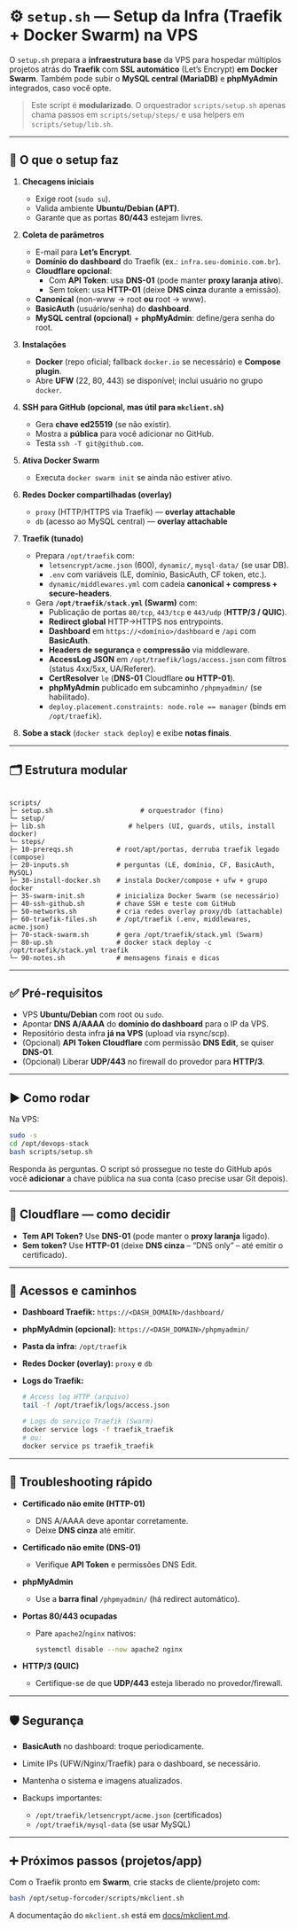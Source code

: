 # ⚙️ `setup.sh` — Setup da Infra (Traefik + Docker Swarm) na VPS

O `setup.sh` prepara a **infraestrutura base** da VPS para hospedar múltiplos projetos atrás do **Traefik** com **SSL automático** (Let’s Encrypt) **em Docker Swarm**.
Também pode subir o **MySQL central (MariaDB)** e **phpMyAdmin** integrados, caso você opte.

> Este script é **modularizado**. O orquestrador `scripts/setup.sh` apenas chama passos em `scripts/setup/steps/` e usa helpers em `scripts/setup/lib.sh`.

---

## 🧭 O que o setup faz

1. **Checagens iniciais**
   * Exige root (`sudo su`).
   * Valida ambiente **Ubuntu/Debian (APT)**.
   * Garante que as portas **80/443** estejam livres.

2. **Coleta de parâmetros**
   * E-mail para **Let’s Encrypt**.
   * **Domínio do dashboard** do Traefik (ex.: `infra.seu-dominio.com.br`).
   * **Cloudflare opcional**:
     * Com **API Token**: usa **DNS-01** (pode manter **proxy laranja ativo**).
     * Sem token: usa **HTTP-01** (deixe **DNS cinza** durante a emissão).
   * **Canonical** (non-www → root **ou** root → www).
   * **BasicAuth** (usuário/senha) do **dashboard**.
   * **MySQL central (opcional)** + **phpMyAdmin**: define/gera senha do root.

3. **Instalações**
   * **Docker** (repo oficial; fallback `docker.io` se necessário) e **Compose plugin**.
   * Abre **UFW** (22, 80, 443) se disponível; inclui usuário no grupo `docker`.

4. **SSH para GitHub (opcional, mas útil para `mkclient.sh`)**
   * Gera **chave ed25519** (se não existir).
   * Mostra a **pública** para você adicionar no GitHub.
   * Testa `ssh -T git@github.com`.

5. **Ativa Docker Swarm**
   * Executa `docker swarm init` se ainda não estiver ativo.

6. **Redes Docker compartilhadas (overlay)**
   * `proxy` (HTTP/HTTPS via Traefik) — **overlay attachable**
   * `db` (acesso ao MySQL central) — **overlay attachable**

7. **Traefik (tunado)**
   * Prepara `/opt/traefik` com:
     * `letsencrypt/acme.json` (600), `dynamic/`, `mysql-data/` (se usar DB).
     * `.env` com variáveis (LE, domínio, BasicAuth, CF token, etc.).
     * `dynamic/middlewares.yml` com cadeia **canonical + compress + secure-headers**.
   * Gera **`/opt/traefik/stack.yml` (Swarm)** com:
     * Publicação de portas `80/tcp`, `443/tcp` e `443/udp` (**HTTP/3 / QUIC**).
     * **Redirect global** HTTP→HTTPS nos entrypoints.
     * **Dashboard** em `https://<domínio>/dashboard` e `/api` com **BasicAuth**.
     * **Headers de segurança** e **compressão** via middleware.
     * **AccessLog JSON** em `/opt/traefik/logs/access.json` com filtros (status 4xx/5xx, UA/Referer).
     * **CertResolver** `le` (**DNS-01** Cloudflare **ou** **HTTP-01**).
     * **phpMyAdmin** publicado em subcaminho `/phpmyadmin/` (se habilitado).
     * `deploy.placement.constraints: node.role == manager` (binds em `/opt/traefik`).

8. **Sobe a stack** (`docker stack deploy`) e exibe **notas finais**.

---

## 🗂️ Estrutura modular

```

scripts/
├─ setup.sh                      # orquestrador (fino)
└─ setup/
├─ lib.sh                     # helpers (UI, guards, utils, install docker)
└─ steps/
├─ 10-prereqs.sh           # root/apt/portas, derruba traefik legado (compose)
├─ 20-inputs.sh            # perguntas (LE, domínio, CF, BasicAuth, MySQL)
├─ 30-install-docker.sh    # instala Docker/compose + ufw + grupo docker
├─ 35-swarm-init.sh        # inicializa Docker Swarm (se necessário)
├─ 40-ssh-github.sh        # chave SSH e teste com GitHub
├─ 50-networks.sh          # cria redes overlay proxy/db (attachable)
├─ 60-traefik-files.sh     # /opt/traefik (.env, middlewares, acme.json)
├─ 70-stack-swarm.sh       # gera /opt/traefik/stack.yml (Swarm)
├─ 80-up.sh                # docker stack deploy -c /opt/traefik/stack.yml traefik
└─ 90-notes.sh             # mensagens finais e dicas

````

---

## ✅ Pré-requisitos

* VPS **Ubuntu/Debian** com root ou `sudo`.
* Apontar **DNS A/AAAA** do **domínio do dashboard** para o IP da VPS.
* Repositório desta infra **já na VPS** (upload via rsync/scp).
* (Opcional) **API Token Cloudflare** com permissão **DNS Edit**, se quiser **DNS-01**.
* (Opcional) Liberar **UDP/443** no firewall do provedor para **HTTP/3**.

---

## ▶️ Como rodar

Na VPS:

```bash
sudo -s
cd /opt/devops-stack
bash scripts/setup.sh
````

Responda às perguntas. O script só prossegue no teste do GitHub após você **adicionar** a chave pública na sua conta (caso precise usar Git depois).

---

## 🔐 Cloudflare — como decidir

* **Tem API Token?** Use **DNS-01** (pode manter o **proxy laranja** ligado).
* **Sem token?** Use **HTTP-01** (deixe **DNS cinza** – “DNS only” – até emitir o certificado).

---

## 🔎 Acessos e caminhos

* **Dashboard Traefik:** `https://<DASH_DOMAIN>/dashboard/`
* **phpMyAdmin (opcional):** `https://<DASH_DOMAIN>/phpmyadmin/`
* **Pasta da infra:** `/opt/traefik`
* **Redes Docker (overlay):** `proxy` e `db`
* **Logs do Traefik:**

  ```bash
  # Access log HTTP (arquivo)
  tail -f /opt/traefik/logs/access.json

  # Logs do serviço Traefik (Swarm)
  docker service logs -f traefik_traefik
  # ou:
  docker service ps traefik_traefik
  ```

---

## 🧰 Troubleshooting rápido

* **Certificado não emite (HTTP-01)**

  * DNS A/AAAA deve apontar corretamente.
  * Deixe **DNS cinza** até emitir.

* **Certificado não emite (DNS-01)**

  * Verifique **API Token** e permissões DNS Edit.

* **phpMyAdmin**

  * Use a **barra final** `/phpmyadmin/` (há redirect automático).

* **Portas 80/443 ocupadas**

  * Pare `apache2`/`nginx` nativos:

    ```bash
    systemctl disable --now apache2 nginx
    ```

* **HTTP/3 (QUIC)**

  * Certifique-se de que **UDP/443** esteja liberado no provedor/firewall.

---

## 🛡️ Segurança

* **BasicAuth** no dashboard: troque periodicamente.
* Limite IPs (UFW/Nginx/Traefik) para o dashboard, se necessário.
* Mantenha o sistema e imagens atualizados.
* Backups importantes:

  * `/opt/traefik/letsencrypt/acme.json` (certificados)
  * `/opt/traefik/mysql-data` (se usar MySQL)

---

## ➕ Próximos passos (projetos/app)

Com o Traefik pronto em **Swarm**, crie stacks de cliente/projeto com:

```bash
bash /opt/setup-forcoder/scripts/mkclient.sh
```

A documentação do `mkclient.sh` está em [docs/mkclient.md](mkclient.md).